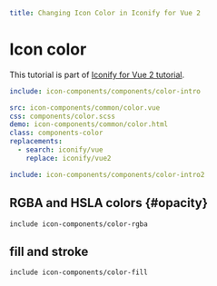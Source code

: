 ```yaml
title: Changing Icon Color in Iconify for Vue 2
```

# Icon color

This tutorial is part of [Iconify for Vue 2 tutorial](./index.md).

```yaml
include: icon-components/components/color-intro
```

```yaml
src: icon-components/common/color.vue
css: components/color.scss
demo: icon-components/common/color.html
class: components-color
replacements:
  - search: iconify/vue
    replace: iconify/vue2
```

```yaml
include: icon-components/components/color-intro2
```

## RGBA and HSLA colors {#opacity}

`include icon-components/color-rgba`

## fill and stroke

`include icon-components/color-fill`
